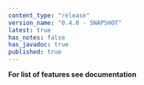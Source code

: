```yaml
---
content_type: "release"
version_name: "0.4.0 - SNAPSHOT"
latest: true
has_notes: false
has_javadoc: true
published: true
---
```

**For list of features see documentation**